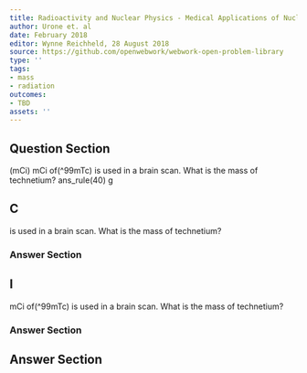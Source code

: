 ```yaml
---
title: Radioactivity and Nuclear Physics - Medical Applications of Nuclear Physics
author: Urone et. al
date: February 2018
editor: Wynne Reichheld, 28 August 2018
source: https://github.com/openwebwork/webwork-open-problem-library
type: ''
tags:
- mass
- radiation
outcomes:
- TBD
assets: ''
---
```


## Question Section 

(mCi) mCi of(^99mTc) is used in a brain scan. What is the mass of technetium?
ans_rule(40) g

## C
is used in a brain scan. What is the mass of technetium?
### Answer Section
## I
mCi of(^99mTc) is used in a brain scan. What is the mass of technetium?
### Answer Section


## Answer Section

